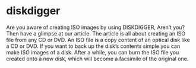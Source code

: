 # diskdigger
Are you aware of creating ISO images by using DISKDIGGER, Aren’t you?  Then have a glimpse at our article. The article is all about creating an ISO file from any CD or DVD. An ISO file is a copy content of an optical disk like a CD or DVD. If you want to back up the disk’s contents simple you can make ISO images of a disk. After a while, you can burn the ISO file you created onto a new disk, which will become a facsimile of the original one. 
